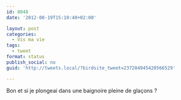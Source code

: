 ```yaml
---
id: 8048
date: '2012-08-19T15:10:40+02:00'

layout: post
categories:
  - Vis ma vie
tags:
  - tweet
format: status
publish_social: no
guid: 'http://tweets.local/?birdsite_tweet=237204945420566529'

---
```


Bon et si je plongeai dans une baignoire pleine de glaçons ?